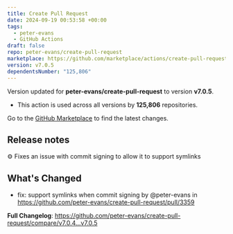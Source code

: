 ```yaml
---
title: Create Pull Request
date: 2024-09-19 00:53:58 +00:00
tags:
  - peter-evans
  - GitHub Actions
draft: false
repo: peter-evans/create-pull-request
marketplace: https://github.com/marketplace/actions/create-pull-request
version: v7.0.5
dependentsNumber: "125,806"
---
```



Version updated for **peter-evans/create-pull-request** to version **v7.0.5**.
- This action is used across all versions by **125,806** repositories.

Go to the [GitHub Marketplace](https://github.com/marketplace/actions/create-pull-request) to find the latest changes.

## Release notes

⚙️ Fixes an issue with commit signing to allow it to support symlinks 

## What's Changed
* fix: support symlinks when commit signing by @peter-evans in https://github.com/peter-evans/create-pull-request/pull/3359


**Full Changelog**: https://github.com/peter-evans/create-pull-request/compare/v7.0.4...v7.0.5
